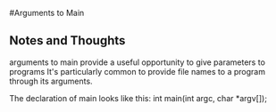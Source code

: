 #Arguments to Main
## Notes and Thoughts
arguments to main provide a useful opportunity to give parameters to programs
It's particularly common to provide file names to a program through its arguments.

The declaration of main looks like this:
int main(int argc, char *argv[]);
